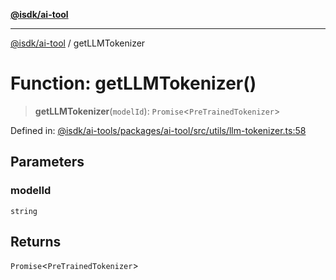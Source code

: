 [**@isdk/ai-tool**](../README.md)

***

[@isdk/ai-tool](../globals.md) / getLLMTokenizer

# Function: getLLMTokenizer()

> **getLLMTokenizer**(`modelId`): `Promise`\<`PreTrainedTokenizer`\>

Defined in: [@isdk/ai-tools/packages/ai-tool/src/utils/llm-tokenizer.ts:58](https://github.com/isdk/ai-tool.js/blob/fb1809b53cc75a30928176c26910792b6b8a96e1/src/utils/llm-tokenizer.ts#L58)

## Parameters

### modelId

`string`

## Returns

`Promise`\<`PreTrainedTokenizer`\>

